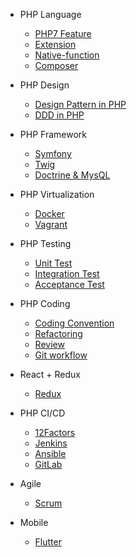 - PHP Language

  - [PHP7 Feature](/php-language/feature)
  - [Extension](/php-language/extension)
  - [Native-function](/php-language/native-function)
  - [Composer](/php-language/composer)

- PHP Design

  - [Design Pattern in PHP](/php-design/design-pattern)
  - [DDD in PHP](/php-design/ddd)

- PHP Framework

  - [Symfony](/php-framework/symfony)
  - [Twig](/php-framework/twig)
  - [Doctrine & MysQL](/php-framework/doctrine)

- PHP Virtualization

  - [Docker](/php-virtualization/docker)
  - [Vagrant](/php-virtualization/vagrant)

- PHP Testing

  - [Unit Test](/php-testing/unit)
  - [Integration Test](/php-testing/integration)
  - [Acceptance Test](/php-testing/acceptance)

- PHP Coding

  - [Coding Convention](/php-coding/coding)
  - [Refactoring](/php-coding/refactoring)
  - [Review](/php-coding/review)
  - [Git workflow](/php-coding/git)

- React + Redux

  - [Redux](/react-redux/redux)

- PHP CI/CD

  - [12Factors](/php-ci-cd/12-factors)
  - [Jenkins](/php-ci-cd/jenkins)
  - [Ansible](/php-ci-cd/ansible)
  - [GitLab](/php-ci-cd/gitlab)

- Agile

  - [Scrum](/agile/scrum)

- Mobile

  - [Flutter](/mobile/flutter)
